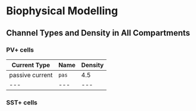 # Biophysical Modelling

## Channel Types and Density in All Compartments

### PV+ cells


| **Current Type**  |  **Name**  |  **Density** |
| --- | --- | --- |
| passive current  |  `pas`  | 4.5 |
| --- | --- | --- |

### SST+ cells


